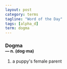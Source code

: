 ```yaml
---
layout: post
category: terms
tagline: "Word of the Day"
tags: [alpha_d]
term: dogma
---
```


<h3>Dogma<br/> <small>&mdash; n. (dog<span>&middot;</span>ma)</small></h3>
<p><ol><li>a puppy's female parent</li>
</ol></p>
